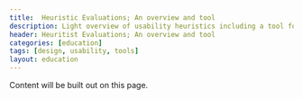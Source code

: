```yaml
---
title:  Heuristic Evaluations; An overview and tool
description: Light overview of usability heuristics including a tool for conducting a heuristic evaluation
header: Heuritist Evaluations; An overview and tool
categories: [education]
tags: [design, usability, tools]
layout: education
---
```


Content will be built out on this page. 
